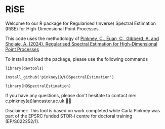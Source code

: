 # RiSE
Welcome to our R package for Regularised (Inverse) Spectral Estimation (RiSE) for High-Dimensional Point Processes.

This code uses the methodology of [Pinkney, C., Euan, C., Gibberd, A. and Shojaie, A. (2024). Regularised Spectral Estimation for High-Dimensional Point Processes](https://arxiv.org/pdf/2403.12908.pdf)

To install and load the package, please use the following commands

    library(devtools)

    install_github('pinkney19/HDSpectralEstimation')

    library(HDSpectralEstimation)

If you have any questions, please don't hesitate to contact me: c.pinkney(at)lancaster.ac.uk 👩‍💻

Disclaimer: This tool is based on work completed while Carla Pinkney was part of the EPSRC funded STOR-i centre for doctoral training (EP/S022252/1). 
